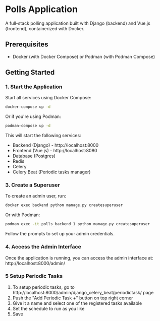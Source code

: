 # Polls Application

A full-stack polling application built with Django (backend) and Vue.js (frontend), containerized with Docker.

## Prerequisites

- Docker (with Docker Compose) or Podman (with Podman Compose)

## Getting Started

### 1. Start the Application

Start all services using Docker Compose:

```bash
docker-compose up -d
```

Or if you're using Podman:

```bash
podman-compose up -d
```

This will start the following services:
- Backend (Django) - http://localhost:8000
- Frontend (Vue.js) - http://localhost:8080
- Database (Postgres)
- Redis
- Celery
- Celery Beat (Periodic tasks manager)

### 3. Create a Superuser

To create an admin user, run:

```bash
docker exec backend python manage.py createsuperuser
```

Or with Podman:

```bash
podman exec -it polls_backend_1 python manage.py createsuperuser
```

Follow the prompts to set up your admin credentials.

### 4. Access the Admin Interface

Once the application is running, you can access the admin interface at:
http://localhost:8000/admin/


### 5 Setup Periodic Tasks
1. To setup periodic tasks, go to http://localhost:8000/admin/django_celery_beat/periodictask/ page
2. Push the "Add Periodic Task +" button on top right corner
3. Give it a name and select one of the registered tasks available
4. Set the schedule to run as you like
5. Save

